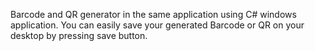 Barcode and QR generator in the same application using C# windows application. You can easily save your generated Barcode or QR on your desktop by pressing save button.
